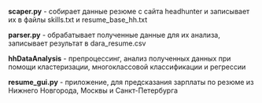 **scaper.py** - собирает данные резюме с сайта headhunter и записывает их в файлы skills.txt и resume_base_hh.txt

**parser.py** - обрабатывает полученные данные для их анализа, записывает результат в dara_resume.csv

**hhDataAnalysis** - препроцессинг, анализ полученных данных при помощи кластеризации, многоклассовой классификации и регрессии

**resume_gui.py** - приложение, для предсказания зарплаты по резюме из Нижнего Новгорода, Москвы и Санкт-Петербурга

